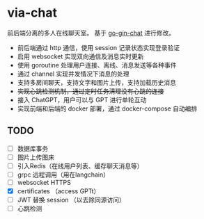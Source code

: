 # via-chat

前后端分离的多人在线聊天室。
基于 [go-gin-chat](https://github.com/hezhizheng/go-gin-chat) 进行修改。

- 前后端通过 http 通信，使用 session 记录状态实现登录验证
- 启用 websocket 实现双向通信及消息实时更新
- 使用 goroutine 处理用户连接、离线、消息发送等各种事件
- 通过 channel 实现并发情况下消息的处理
- 支持多房间聊天，支持文字和图片上传，支持加载历史消息
- ~~实现心跳检测机制，通过定时任务清理没有心跳的连接~~
- 接入 ChatGPT，用户可以与 GPT 进行单轮互动
- 实现前端和后端的 docker 部署，通过 docker-compose 自动编排



## TODO
- [ ] 数据库事务
- [ ] 图片上传图床
- [ ] 引入Redis（在线用户列表、缓存聊天消息等）
- [ ] grpc 远程调用（用在langchain）
- [ ] websocket HTTPS
- [x] certificates （access GPTt）
- [ ] JWT 替换 session （以去除同源访问）
- [ ] 心跳检测
